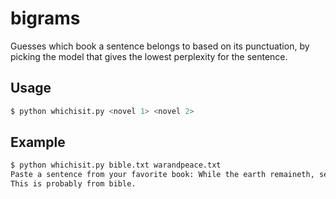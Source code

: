 # bigrams
Guesses which book a sentence belongs to based on its punctuation, by picking the model that gives the lowest perplexity for the sentence.

## Usage
```sh
$ python whichisit.py <novel 1> <novel 2>
```

## Example
```sh
$ python whichisit.py bible.txt warandpeace.txt
Paste a sentence from your favorite book: While the earth remaineth, seedtime and harvest, and cold and heat, and summer and winter, and day and night shall not cease.
This is probably from bible.
```

